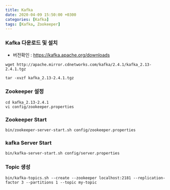 ```yaml
---
title: Kafka
date: 2020-04-09 15:50:00 +0300
categories: [Kafka]
tags: [Kafka, Zookeeper]
---
```


### Kafka 다운로드 및 설치
- 버전확인 : https://kafka.apache.org/downloads 

```shell
wget http://apache.mirror.cdnetworks.com/kafka/2.4.1/kafka_2.13-2.4.1.tgz
```

```shell
tar -xvzf kafka_2.13-2.4.1.tgz
```

### Zookeeper 설정
```shell
cd kafka_2.13-2.4.1
vi config/zookeeper.properties
```

### Zookeeper Start
```shell
bin/zookeeper-server-start.sh config/zookeeper.properties
```

### kafka Server Start
```shell
bin/kafka-server-start.sh config/server.properties
```

### Topic 생성
```shell
bin/kafka-topics.sh --create --zookeeper localhost:2181 --replication-factor 3 --partitions 1 --topic my-topic
```